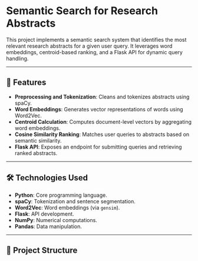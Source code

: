 # Semantic Search for Research Abstracts  

This project implements a semantic search system that identifies the most relevant research abstracts for a given user query. It leverages word embeddings, centroid-based ranking, and a Flask API for dynamic query handling.

---

## 🚀 Features  
- **Preprocessing and Tokenization**: Cleans and tokenizes abstracts using spaCy.  
- **Word Embeddings**: Generates vector representations of words using Word2Vec.  
- **Centroid Calculation**: Computes document-level vectors by aggregating word embeddings.  
- **Cosine Similarity Ranking**: Matches user queries to abstracts based on semantic similarity.  
- **Flask API**: Exposes an endpoint for submitting queries and retrieving ranked abstracts.  

---

## 🛠️ Technologies Used  
- **Python**: Core programming language.  
- **spaCy**: Tokenization and sentence segmentation.  
- **Word2Vec**: Word embeddings (via `gensim`).  
- **Flask**: API development.  
- **NumPy**: Numerical computations.  
- **Pandas**: Data manipulation.  

---

## 📂 Project Structure  
